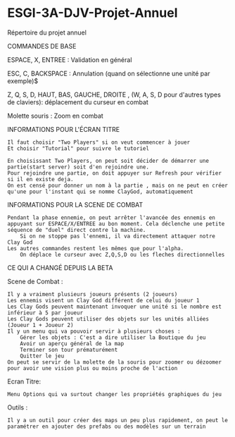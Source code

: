 ESGI-3A-DJV-Projet-Annuel
=========================

Répertoire du projet annuel


COMMANDES DE BASE

ESPACE, X, ENTREE : Validation en général

ESC, C, BACKSPACE : Annulation (quand on sélectionne une unité par exemple)$

Z, Q, S, D, HAUT, BAS, GAUCHE, DROITE , (W, A, S, D pour d'autres types de claviers): déplacement du curseur en combat

Molette souris : Zoom en combat

INFORMATIONS POUR L'ÉCRAN TITRE

	Il faut choisir "Two Players" si on veut commencer à jouer
	Et choisir "Tutorial" pour suivre le tutoriel
	
	En choisissant Two Players, on peut soit décider de démarrer une partie(start server) soit d'en rejoindre une.
	Pour rejoindre une partie, on doit appuyer sur Refresh pour vérifier si il en existe deja.
	On est censé pour donner un nom à la partie , mais on ne peut en créer qu'une pour l'instant qui se nomme ClayGod, automatiquement

INFORMATIONS POUR LA SCENE DE COMBAT

	Pendant la phase ennemie, on peut arrêter l'avancée des ennemis en appuyant sur ESPACE/X/ENTREE au bon moment. Cela déclenche une petite séquence de "duel" direct contre la machine. 
		Si on ne stoppe pas l'ennemi, il va directement attaquer notre Clay God
	Les autres commandes restent les mêmes que pour l'alpha.
		On déplace le curseur avec Z,Q,S,D ou les fleches directionnelles
	

CE QUI A CHANGÉ DEPUIS LA BETA

Scene de Combat :

	Il y a vraiment plusieurs joueurs présents (2 joueurs)
	Les ennemis visent un Clay God différent de celui du joueur 1
	Les Clay Gods peuvent maintenant invoquer une unité si le nombre est inférieur à 5 par joueur
	Les Clay Gods peuvent utiliser des objets sur les unités alliées (Joueur 1 + Joueur 2)
	Il y un menu qui va pouvoir servir à plusieurs choses :
		Gérer les objets : C'est a dire utiliser la Boutique du jeu
		Avoir un aperçu général de la map
		Terminer son tour prématurément
		Quitter le jeu
	On peut se servir de la molette de la souris pour zoomer ou dézoomer pour avoir une vision plus ou moins proche de l'action
	
	
Ecran Titre:

	Menu Options qui va surtout changer les propriétés graphiques du jeu
	
Outils :

	Il y a un outil pour créer des maps un peu plus rapidement, on peut le paramétrer en ajouter des prefabs ou des modèles sur un terrain